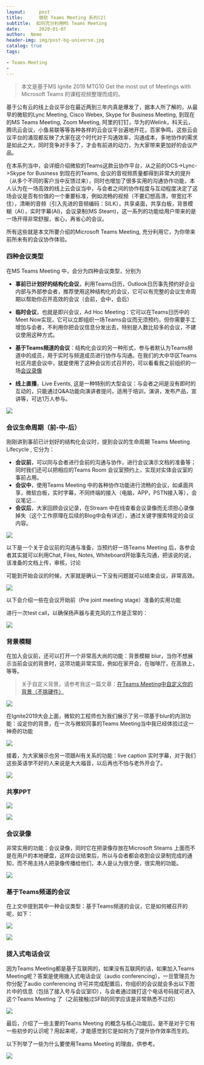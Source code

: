 ```yaml
---
layout:     post
title:      微软 Teams Meeting 系列(2) 
subtitle:  如何充分利用MS Teams Meeting
date:       2020-01-07
author:  Nemo
header-img: img/post-bg-universe.jpg
catalog: true
tags:

- Teams-Meeting
- 
---
```


> 本文是基于MS Ignite 2019 MTG10 Get the most out of Meetings with Microsoft Teams 的课程视频整理而成的。

基于公有云的线上会议平台在最近两到三年内真是爆发了，据本人所了解的，从最早的微软的Lync Meeting, Cisco Webex, Skype for Business Meeting, 到现在的MS Teams  Meeting, Zoom Meeting,  阿里的钉钉，华为的Welink，科天云，腾讯云会议，小鱼易联等等各种各样的云会议平台遍地开花，百家争鸣，这些云会议平台的涌现都反映了大家在这个时代对于沟通效率，沟通成本，多地协作的需求是如此之大，同时竞争对手多了，才会有前进的动力，为大家带来更加好的会议产品。

在本系列当中，会详细介绍微软的Teams这款云协作平台，从之前的OCS->Lync->Skype for Business  到现在的Teams,  会议的音视频质量都得到非常大的提升（从多个不同的客户当中反馈过来），同时也增加了很多实用的沟通协作功能，本人认为在一场高效的线上云会议当中，与会者之间的协作程度与互动程度决定了这场会议是否有价值的一个重要标准，例如流畅的视频（不要幻想高清，带宽扛不住），清晰的音频（引入先进的音频编码：SILK），共享桌面，共享白板，背景模糊（AI），实时字幕(AI)，会议录制(MS Steam)，这一系列的功能给用户带来的是一场开得非常舒服，省心，再省心的会议。

所有这些就是本文所要介绍的Microsoft Teams Meeting, 充分利用它，为你带来前所未有的会议协作体验。

### 四种会议类型

在MS Teams Meeting 中，会分为四种会议类型，分别为

- **事前已计划好的结构化会议**，利用Teams日历，Outlook日历事先预约好企业内部与外部参会者，推荐使用这种结构化的会议，它可以有完整的会议生命周期以帮助你召开高效的会议（会前，会中，会后）

- **临时会议**，也就是即兴会议，Ad Hoc Meeting：它可以在Teams日历中的Meet Now实现，它可以立即组织一场Teams会议而无须预约，但你需要手工增加与会者，不利用你把会议信息分发出去，特别是人数比较多的会议，不建议使用这种方式。

- **基于Teams频道的会议**：结构化会议的另一种形式，参与者默认为Teams频道中的成员，用于实时与频道成员进行协作与沟通。在我们的大中华区Teams社区月底会议中，就是使用了这种会议形式召开的，可以看看我之前组织的一场[会议录像](https://www.bilibili.com/video/BV1qA411t7be/)

- **线上直播**，Live Events, 这是一种特别的大型会议：与会者之间是没有即时的互动的，只能通过Q&A功能向演讲者提问，适用于培训，演讲，发布产品，宣讲等，可达1万人参与。

![](https://cdn.jsdelivr.net/gh/tangx007/tangx007.github.io/img/20200518172316.png)

### 会议生命周期（前-中-后）

刚刚讲到事前已计划好的结构化会议时，提到会议的生命周期 Teams Meeting Lifecycle , 它分为：

- **会议前**，可以同与会者进行会前的沟通与协作，进行会议演示文档的准备等；同时我们还可以把相应的Teams Room 会议室预约上，实现对实体会议室的事前占用。
- **会议中**，使用Teams Meeting 中的各种协作功能进行流畅的会议，如桌面共享，微软白板，实时字幕，不同终端的接入（电脑，APP，PSTN接入等），会议笔记…
- **会议后**，大家回顾会议记录，在Stream 中在线查看会议录像而无须担心录像掉失（这个工作原理在后续的Blog中会有详述），通过关键字搜索特定的会议内容。

[![](https://cdn.jsdelivr.net/gh/tangx007/tangx007.github.io/img/2b589d9c405e81783006fe7fd3ac70cf.png)](https://s1.51cto.com/images/blog/202001/07/1f1b6e34394eea00c4cf1793ed3ca931.png?x-oss-process=image/watermark,size_16,text_QDUxQ1RP5Y2a5a6i,color_FFFFFF,t_100,g_se,x_10,y_10,shadow_90,type_ZmFuZ3poZW5naGVpdGk=)

以下是一个关于会议前的沟通与准备，当预约好一场Teams Meeting 后，各参会者其实就可以利用Chat, Files, Notes, Whiteboard开始事先沟通，把该说的说，该准备的文档上传，审核，讨论

可能到开始会议的时候，大家就是确认一下没有问题就可以结束会议，非常高效。

[![](https://cdn.jsdelivr.net/gh/tangx007/tangx007.github.io/img/79aa0cd417140427571507fa9e5cb46d.png)](https://s1.51cto.com/images/blog/202001/07/72a8d18372d9c60ed75db1063662ec6a.png?x-oss-process=image/watermark,size_16,text_QDUxQ1RP5Y2a5a6i,color_FFFFFF,t_100,g_se,x_10,y_10,shadow_90,type_ZmFuZ3poZW5naGVpdGk=)

以下会介绍一些在会议开始前（Pre joint meeting stage）准备的实用功能

进行一次test call，以确保扬声器与麦克风的工作是正常的：

[![](https://cdn.jsdelivr.net/gh/tangx007/tangx007.github.io/img/3343934ade4c4b4a562036c1e357410c.png)](https://s1.51cto.com/images/blog/202001/07/bbb70e16d17840b6704de759213c3531.png?x-oss-process=image/watermark,size_16,text_QDUxQ1RP5Y2a5a6i,color_FFFFFF,t_100,g_se,x_10,y_10,shadow_90,type_ZmFuZ3poZW5naGVpdGk=)

### 背景模糊

在加入会议前，还可以打开一个非常高大尚的功能：背景模糊 blur，当你不想展示当前会议的背景时，这项功能非常实现，例如在家开会，在咖啡厅，在高铁上，等等。

> 关于自定义背景，请参考我这一篇文章：[在Teams Meeting中自定义你的背景（不挑硬件）](https://blog.51cto.com/nemotan/2488666)

[![](https://cdn.jsdelivr.net/gh/tangx007/tangx007.github.io/img/5f264aa869a81f82729b1efe979588bc.png)](https://s1.51cto.com/images/blog/202001/07/8b9e535b52b4bbae17e150976bd463f1.png?x-oss-process=image/watermark,size_16,text_QDUxQ1RP5Y2a5a6i,color_FFFFFF,t_100,g_se,x_10,y_10,shadow_90,type_ZmFuZ3poZW5naGVpdGk=)

在Ignite2019大会上面，微软的工程师也为我们展示了另一项基于blur的内测功能：设定你的背景，在一次与微软同事的Teams Meeting当中我已经体验过这一神奇的功能

![](https://cdn.jsdelivr.net/gh/tangx007/tangx007.github.io/img/7215eadac86e81807c3893c0fc561571.png)

接着，为大家展示也另一项跟AI有关系的功能：live caption 实时字幕，对于我们这些英语学不好的人来说是大大福音，以后再也不怕与老外开会了。

![](https://cdn.jsdelivr.net/gh/tangx007/tangx007.github.io/img/c6d889b20bdf5a69144fbffae177dccf.png)

### 共享PPT

![](https://cdn.jsdelivr.net/gh/tangx007/tangx007.github.io/img/f7db7c4ca46a7f0b7882674ca58ded33.png)

![](https://cdn.jsdelivr.net/gh/tangx007/tangx007.github.io/img/0fdfacf63bbb3130a6bf696f309082f2.png)

### 会议录像

非常实用的功能：会议录像，同时它在把录像存放在Microsoft Steams 上面而不是在用户的本地硬盘，这样会议结束后，所以与会者都会收到会议录制完成的通知，而不用主持人把录像传播给他们，本人是认为很方便，很实用的功能。

![](https://cdn.jsdelivr.net/gh/tangx007/tangx007.github.io/img/77f47eb5d0248a5ce1f22e2f5400ce0a.png)

### 基于Teams频道的会议

在上文中提到其中一种会议类型：基于Teams频道的会议，它是如何被召开的呢，如下：

![](https://cdn.jsdelivr.net/gh/tangx007/tangx007.github.io/img/640a4038ca9dada13aa2559d2bff86d0.png)

![](https://cdn.jsdelivr.net/gh/tangx007/tangx007.github.io/img/272049f602ad1ad226f1d702d70e6291.png)

### 拨入式电话会议

因为Teams Meeting都是基于互联网的，如果没有互联网的话，如果加入Teams Meeting呢？答案是使用拨入式电话会议（audio  conferencing），一旦管理员为你分配了audio conferencing  许可并完成配置后，你组织的会议就会多出以下图片中的信息（包括了接入号与会议室ID），与会者通过拨打这个电话号码就可进入这个Teams  Meeting 了（之前接触过SFB的同学应该是非常熟悉不过的）

![](https://cdn.jsdelivr.net/gh/tangx007/tangx007.github.io/img/3b55c1e0bca27f78dd3b1e965066a519.png)

最后，介绍了一些主要的Teams Meeting 的概念与核心功能后，是不是对于它有一些初步的认识呢？用起来呢，才能感觉到它是如何为了提升协作效率而生的。

以下列举了一些为什么要使用Teams Meeting 的理由，供参考。

![](https://cdn.jsdelivr.net/gh/tangx007/tangx007.github.io/img/72732c5c13f1924589970759f7b9c1aa.png)